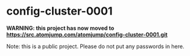 # config-cluster-0001

__WARNING: this project has now moved to https://src.atomjump.com/atomjump/config-cluster-0001.git__

Note: this is a public project. Please do not put any passwords in here.
